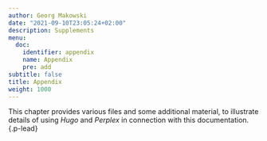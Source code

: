 ```yaml
---
author: Georg Makowski
date: "2021-09-10T23:05:24+02:00"
description: Supplements
menu:
  doc:
    identifier: appendix
    name: Appendix
    pre: add
subtitle: false
title: Appendix
weight: 1000
---
```


This chapter provides various files and some additional material, to illustrate details of using _Hugo_ and _Perplex_ in connection with this documentation.
{.p-lead} <!-- more -->
